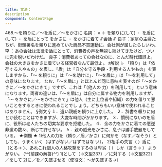 ```yaml
---
title: 文法：
description
component: ContentPage
---
```



468.～を頼りに／～を盾に／～をかさに
名詞： × ＋ を頼りに(して) ・
を盾に(して) ・
を盾にとって をかさに ・ をかさに着て
♪会話 ♪
良子：家庭の主婦たちが、街頭署名を頼りに進めていた商品不買運動に、会社側が屈したらしいわ。 李 ：あの会社は法律を盾にとって、消費者の声を無視し続けてきたけど、ついに兜を脱いだわけだ。
良子：消費者あっての会社なのに、とんだ時代錯誤よ。会社の大きさをかさに着ている経営者なんて最低よ。
♯解説 ♭
「頼り」は「依存する人やもの」を表し、「盾」は「自分を守る手段・利用する人やもの」を表しますから、「～ を頼りに」は「～を助けに」、「～を盾に」は「～を利用して」の意味になります。
なお、「～を盾に」とほとんど同じ意味を表すのが「～をかさに／～をかさにきて」ですが、これは「（他人の 力）を利用して」という意味になります。両者の違いは、「～を盾に」は自分に属する物力を利用しますが、「～ をかさに／～をかさにきて」は他人（主に上位者や組織）の力を借りて悪いことをするときに使われることでし ょう。どちらもいい意味で使われることはありません。
§例文 §
１．遠い親戚を頼りに上京した。
２．辞書を頼りに何とか読むことはできますが、大変な時間がかかります。
３．慣例にないのを盾に、役所は老人たちの切実な要求を拒絶した。
４．金の力をかさに着ての悪逆非道の数々、断じて許せない。
５．親の威光をかさに、息子は勝手放題をしている。
★例題 ★
1)他人の力を（頼り／盾／かさ）に何かを（なす／なそう）としても、うまくいく（はずがない／はずではな い）。
2)相手の失言（ ）盾に（とる→ ）、あれこれ個人の人格攻撃をするのは卑劣（ ）しか（言う→ ）
ようがない。
(^^)前課の解答(^^)
1)として（→文型237）／に対する（→文型322）／をして
2)に／を／失墜させる（使役文：～が失墜する→）
